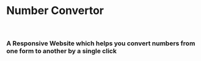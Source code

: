 <h1>Number Convertor </h1>
</br>
<h3> A Responsive Website which helps you convert numbers from one form to another by a single click </h3>